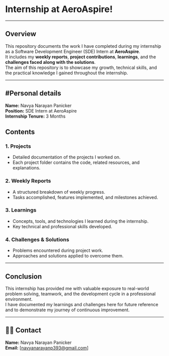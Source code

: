 # Internship at AeroAspire!
---

##  Overview
This repository documents the work I have completed during my internship as a Software Development Engineer (SDE) Intern at **AeroAspire**.  
It includes my **weekly reports**, **project contributions**, **learnings**, and the **challenges faced along with the solutions**.  
The aim of this repository is to showcase my growth, technical skills, and the practical knowledge I gained throughout the internship.

---

#Personal details
---
**Name:** Navya Narayan Panicker  
**Position:** SDE Intern at AeroAspire  
**Internship Tenure:** 3 Months  


##  Contents

### 1. Projects
- Detailed documentation of the projects I worked on.
- Each project folder contains the code, related resources, and explanations.

### 2. Weekly Reports
- A structured breakdown of weekly progress.
- Tasks accomplished, features implemented, and milestones achieved.

### 3. Learnings
- Concepts, tools, and technologies I learned during the internship.
- Key technical and professional skills developed.

### 4. Challenges & Solutions
- Problems encountered during project work.
- Approaches and solutions applied to overcome them.

---

##  Conclusion
This internship has provided me with valuable exposure to real-world problem solving, teamwork, and the development cycle in a professional environment.  
I have documented my learnings and challenges here for future reference and to demonstrate my journey of continuous improvement.

---

## 👩‍💻 Contact
**Name:** Navya Narayan Panicker  
**Email:** [navyanarayanp393@gmail.com]  
